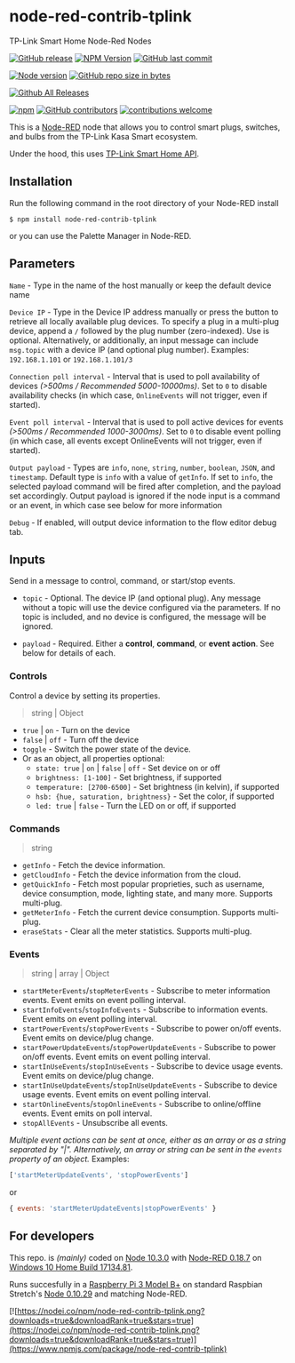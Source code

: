 # node-red-contrib-tplink

TP-Link Smart Home Node-Red Nodes

[![GitHub release](https://img.shields.io/github/release/caseyjhol/node-red-contrib-tplink.svg?style=flat-square)](https://github.com/caseyjhol/node-red-contrib-tplink/releases) [![NPM Version](https://img.shields.io/npm/v/node-red-contrib-tplink.svg?style=flat-square)](https://www.npmjs.com/package/node-red-contrib-tplink) [![GitHub last commit](https://img.shields.io/github/last-commit/caseyjhol/node-red-contrib-tplink.svg?style=flat-square)](https://github.com/caseyjhol/node-red-contrib-tplink/commits/master)

[![Node version](https://img.shields.io/node/v/node-red-contrib-tplink.svg?style=flat-square)](http://nodejs.org/download/) [![GitHub repo size in bytes](https://img.shields.io/github/repo-size/caseyjhol/node-red-contrib-tplink.svg?style=flat-square)](https://github.com/caseyjhol/node-red-contrib-tplink)

[![Github All Releases](https://img.shields.io/github/downloads/caseyjhol/node-red-contrib-tplink/total.svg?style=flat-square)](https://github.com/caseyjhol/node-red-contrib-tplink/releases)

[![npm](https://img.shields.io/npm/l/node-red-contrib-tplink.svg?style=flat-square)](https://github.com/caseyjhol/node-red-contrib-tplink/blob/master/LICENSE) [![GitHub contributors](https://img.shields.io/github/contributors/caseyjhol/node-red-contrib-tplink.svg?style=flat-square)](https://github.com/caseyjhol/node-red-contrib-tplink/graphs/contributors) [![contributions welcome](https://img.shields.io/badge/contributions-welcome-brightgreen.svg?style=flat-square)](https://github.com/caseyjhol/node-red-contrib-tplink/issues)

This is a [Node-RED](https://nodered.org/) node that allows you to control smart plugs, switches, and bulbs from the TP-Link Kasa Smart ecosystem.

Under the hood, this uses [TP-Link Smart Home API](https://github.com/plasticrake/tplink-smarthome-api).

## Installation

Run the following command in the root directory of your Node-RED install

`$ npm install node-red-contrib-tplink`

or you can use the Palette Manager in Node-RED.

## Parameters

`Name` - Type in the name of the host manually or keep the default device name

`Device IP` - Type in the Device IP address manually or press the button to retrieve all locally available plug devices. To specify a plug in a multi-plug device, append a `/` followed by the plug number (zero-indexed). Use is optional. Alternatively, or additionally, an input message can include `msg.topic` with a device IP (and optional plug number). Examples: `192.168.1.101` or `192.168.1.101/3`

`Connection poll interval` - Interval that is used to poll availability of devices _(>500ms / Recommended 5000-10000ms)_. Set to `0` to disable availability checks (in which case, `OnlineEvents` will not trigger, even if started).

`Event poll interval` - Interval that is used to poll active devices for events _(>500ms / Recommended 1000-3000ms)_. Set to `0` to disable event polling (in which case, all events except OnlineEvents will not trigger, even if started).

`Output payload` - Types are `info`, `none`, `string`, `number`, `boolean`, `JSON`, and `timestamp`. Default type is `info` with a value of `getInfo`. If set to `info`, the selected payload command will be fired after completion, and the payload set accordingly. Output payload is ignored if the node input is a command or an event, in which case see below for more information

`Debug` - If enabled, will output device information to the flow editor debug tab.

## Inputs

Send in a message to control, command, or start/stop events.

- `topic` - Optional. The device IP (and optional plug). Any message without a topic will use the device configured via the parameters. If no topic is included, and no device is configured, the message will be ignored.

- `payload` - Required. Either a **control**, **command**, or **event action**. See below for details of each.

### Controls

Control a device by setting its properties.

> string | Object

-  `true` | `on` - Turn on the device
-  `false` | `off` - Turn off the device
-  `toggle` - Switch the power state of the device.
- Or as an object, all properties optional:
	-  `state: true` | `on` | `false` | `off` - Set device on or off
	-  `brightness: [1-100]` - Set brightness, if supported
	-  `temperature: [2700-6500]` - Set brightness (in kelvin), if supported
	-  `hsb: {hue, saturation, brightness}` - Set the color, if supported
	-  `led: true` | `false` - Turn the LED on or off, if supported

### Commands

> string

- `getInfo` - Fetch the device information.
- `getCloudInfo` - Fetch the device information from the cloud.
- `getQuickInfo` - Fetch most popular proprieties, such as username, device consumption, mode, lighting state, and many more. Supports multi-plug.
- `getMeterInfo` - Fetch the current device consumption. Supports multi-plug.
- `eraseStats` - Clear all the meter statistics. Supports multi-plug.

### Events

> string | array | Object

- `startMeterEvents`/`stopMeterEvents` - Subscribe to meter information events. Event emits on event polling interval.
- `startInfoEvents`/`stopInfoEvents` - Subscribe to information events. Event emits on event polling interval.
- `startPowerEvents`/`stopPowerEvents` - Subscribe to power on/off events. Event emits on device/plug change.
- `startPowerUpdateEvents`/`stopPowerUpdateEvents` - Subscribe to power on/off events. Event emits on event polling interval.
- `startInUseEvents`/`stopInUseEvents` - Subscribe to device usage events. Event emits on device/plug change.
- `startInUseUpdateEvents`/`stopInUseUpdateEvents` - Subscribe to device usage events. Event emits on event polling interval.
- `startOnlineEvents`/`stopOnlineEvents` - Subscribe to online/offline events. Event emits on poll interval.
- `stopAllEvents` - Unsubscribe all events.

_Multiple event actions can be sent at once, either as an array or as a string separated by "|". Alternatively, an array or string can be sent in the `events` property of an object._
Examples:

```js
['startMeterUpdateEvents', 'stopPowerEvents']
```

or

```js
{ events: 'startMeterUpdateEvents|stopPowerEvents' }
```

## For developers

This repo. is _(mainly)_ coded on [Node 10.3.0](https://github.com/nodejs/node/blob/master/doc/changelogs/CHANGELOG_V10.md#10.3.0) with [Node-RED 0.18.7](https://github.com/node-red/node-red/blob/master/CHANGELOG.md) on [Windows 10 Home Build 17134.81](https://support.microsoft.com/ro-ro/help/4100403/windows-10-update-kb4100403).

Runs succesfully in a [Raspberry Pi 3 Model B+](https://www.raspberrypi.org/products/raspberry-pi-3-model-b-plus/) on standard Raspbian Stretch's [Node 0.10.29](https://nodejs.org/en/blog/release/v0.10.29/) and matching Node-RED.

[![https://nodei.co/npm/node-red-contrib-tplink.png?downloads=true&downloadRank=true&stars=true](https://nodei.co/npm/node-red-contrib-tplink.png?downloads=true&downloadRank=true&stars=true)](https://www.npmjs.com/package/node-red-contrib-tplink)
